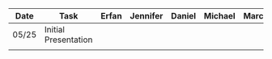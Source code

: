 | Date  | Task                 | Erfan | Jennifer | Daniel | Michael | Marcus | Blair |
| ----- | -------------------- | ----- | -------- | ------ | ------- | ------ | ----- |
| 05/25 | Initial Presentation |       |          |        |         |        | 1     |
|       |                      |       |          |        |         |        |       |
